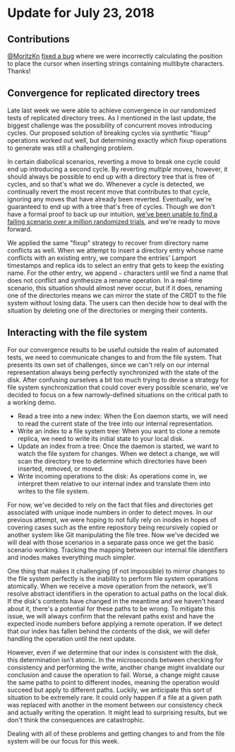 # Update for July 23, 2018

## Contributions

[@MoritzKn](https://github.com/MoritzKn) [fixed a bug](https://github.com/atom/xray/pull/115) where we were incorrectly calculating the position to place the cursor when inserting strings containing multibyte characters. Thanks!

## Convergence for replicated directory trees

Late last week we were able to achieve convergence in our randomized tests of  replicated directory trees. As I mentioned in the last update, the biggest challenge was the possibility of concurrent moves introducing cycles. Our proposed solution of breaking cycles via synthetic "fixup" operations worked out well, but determining exactly *which* fixup operations to generate was still a challenging problem.

In certain diabolical scenarios, reverting a move to break one cycle could end up introducing a second cycle. By reverting *multiple* moves, however, it should always be possible to end up with a directory tree that is free of cycles, and so that's what we do. Whenever a cycle is detected, we continually revert the most recent move that contributes to that cycle, ignoring any moves that have already been reverted. Eventually, we're guaranteed to end up with a tree that's free of cycles. Though we don't have a formal proof to back up our intuition, [we've been unable to find a failing scenario over a million randomized trials](https://github.com/atom/xray/blob/6c49587aad45d7880449668e4b882267435ff763/eon/src/fs2.rs#L1523), and we're ready to move forward.

We applied the same "fixup" strategy to recover from directory name conflicts as well. When we attempt to insert a directory entry whose name conflicts with an existing entry, we compare the entries' Lamport timestamps and replica ids to select an entry that gets to keep the existing name. For the other entry, we append `~` characters until we find a name that does not conflict and synthesize a rename operation. In a real-time scenario, this situation should almost never occur, but if it does, renaming one of the directories means we can mirror the state of the CRDT to the file system without losing data. The users can then decide how to deal with the situation by deleting one of the directories or merging their contents.

## Interacting with the file system

For our convergence results to be useful outside the realm of automated tests, we need to communicate changes to and from the file system. That presents its own set of challenges, since we can't rely on our internal representation always being perfectly synchronized with the state of the disk. After confusing ourselves a bit too much trying to devise a strategy for file system synchronization that could cover every possible scenario, we've decided to focus on a few narrowly-defined situations on the critical path to a working demo.

* Read a tree into a new index: When the Eon daemon starts, we will need to read the current state of the tree into our internal representation.
* Write an index to a file system tree: When you want to clone a remote replica, we need to write its initial state to your local disk.
* Update an index from a tree: Once the daemon is started, we want to watch the file system for changes. When we detect a change, we will scan the directory tree to determine which directories have been inserted, removed, or moved.
* Write incoming operations to the disk: As operations come in, we interpret them relative to our internal index and translate them into writes to the file system.

For now, we've decided to rely on the fact that files and directories get associated with unique inode numbers in order to detect moves. In our previous attempt, we were hoping to not fully rely on inodes in hopes of covering cases such as the entire repository being recursively copied or another system like Git manipulating the file tree. Now we've decided we will deal with those scenarios in a separate pass once we get the basic scenario working. Tracking the mapping between our internal file identifiers and inodes makes everything much simpler.

One thing that makes it challenging (if not impossible) to mirror changes to the file system perfectly is the inability to perform file system operations atomically. When we receive a move operation from the network, we'll resolve abstract identifiers in the operation to actual paths on the local disk. If the disk's contents have changed in the meantime and we haven't heard about it, there's a potential for these paths to be wrong. To mitigate this issue, we will always confirm that the relevant paths exist and have the expected inode numbers before applying a remote operation. If we detect that our index has fallen behind the contents of the disk, we will defer handling the operation until the next update.

However, even if we determine that our index is consistent with the disk, this determination isn't atomic. In the microseconds between checking for consistency and performing the write, another change might invalidate our conclusion and cause the operation to fail. Worse, a change might cause the same paths to point to different inodes, meaning the operation would succeed but apply to different paths. Luckily, we anticipate this sort of situation to be extremely rare. It could only happen if a file at a given path was replaced with another in the moment between our consistency check and actually writing the operation. It might lead to surprising results, but we don't think the consequences are catastrophic.

Dealing with all of these problems and getting changes to and from the file system will be our focus for this week.

